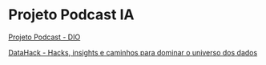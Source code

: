 # Projeto Podcast IA

[Projeto Podcast - DIO](Projeto%20Podcast%20IA%201deaab5ab8b180dcbcb8fab2df9de96f/Projeto%20Podcast%20-%20DIO%201ddaab5ab8b18017bcb5fa479c24bc5e.md)

[DataHack - Hacks, insights e caminhos para dominar o universo dos dados](Projeto%20Podcast%20IA%201deaab5ab8b180dcbcb8fab2df9de96f/DataHack%20-%20Hacks,%20insights%20e%20caminhos%20para%20dominar%201deaab5ab8b1809db106e3dd87f0a534.md)